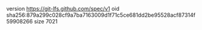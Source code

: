 version https://git-lfs.github.com/spec/v1
oid sha256:879a299c028cf9a7ba7163009d1f71c5ce681dd2be95528acf87314f59908266
size 7021
